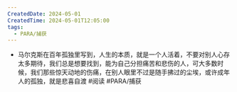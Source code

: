 ```yaml
---
CreatedDate: 2024-05-01
CreatedTime: 2024-05-01T12:05:00
tags:
  - PARA/捕获
---
```

- 马尔克斯在百年孤独里写到，人生的本质，就是一个人活着，不要对别人心存太多期待，我们总是想要找到，能为自己分担痛苦和悲伤的人，可大多数时候，我们那些惊天动地的伤痛，在别人眼里不过是随手拂过的尘埃，或许成年人的孤独，就是悲喜自渡 #阅读 #PARA/捕获 
